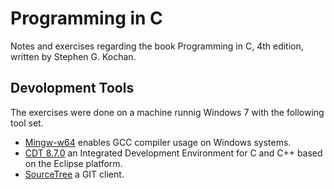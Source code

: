 # Programming in C
Notes and exercises regarding the book Programming in C, 4th edition, written by Stephen G. Kochan.
## Devolopment Tools
The exercises were done on a machine runnig Windows 7 with the following tool set.  
- [Mingw-w64](http://mingw-w64.org/doku.php/start) enables GCC compiler usage on Windows systems.  
- [CDT 8.7.0](https://eclipse.org/cdt/) an Integrated Development Environment for C and C++ based on the Eclipse platform.
- [SourceTree](https://www.sourcetreeapp.com/) a GIT client.
